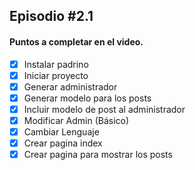 ## Episodio #2.1

#### Puntos a completar en el video.

-[x] Instalar padrino
-[x] Iniciar proyecto
-[x] Generar administrador
-[x] Generar modelo para los posts
-[x] Incluir modelo de post al administrador
-[x] Modificar Admin (Básico)
-[x] Cambiar Lenguaje
-[x] Crear pagina index
-[x] Crear pagina para mostrar los posts 